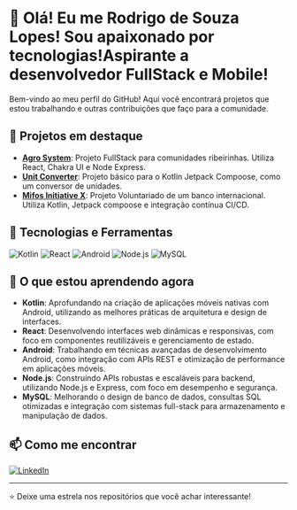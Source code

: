 # 👋 Olá! Eu me Rodrigo de Souza Lopes! Sou apaixonado por tecnologias!Aspirante a desenvolvedor FullStack e Mobile!

Bem-vindo ao meu perfil do GitHub! Aqui você encontrará projetos que estou trabalhando e outras contribuições que faço para a comunidade.

## 🔭 Projetos em destaque

- **[Agro System](https://github.com/rodrigosouzalopes94/agrosystem-development)**: Projeto FullStack para comunidades ribeirinhas. Utiliza React, Chakra UI e Node Express.
- **[Unit Converter](https://github.com/rodrigosouzalopes94/UnitConverter)**: Projeto básico para o Kotlin Jetpack Compoose, como um conversor de unidades. 
- **[Mifos Initiative X](https://github.com/openMF/mifos-mobile)**: Projeto Voluntariado de um banco internacional. Utiliza Kotlin, Jetpack compoose e integração contínua CI/CD.

## 🚀 Tecnologias e Ferramentas

![Kotlin](https://img.shields.io/badge/-Kotlin-7F52FF?style=flat-square&logo=kotlin&logoColor=white)
![React](https://img.shields.io/badge/-React-61DAFB?style=flat-square&logo=react&logoColor=black)
![Android](https://img.shields.io/badge/-Android-3DDC84?style=flat-square&logo=android&logoColor=white)
![Node.js](https://img.shields.io/badge/-Node.js-339933?style=flat-square&logo=node.js&logoColor=white)
![MySQL](https://img.shields.io/badge/-MySQL-4479A1?style=flat-square&logo=mysql&logoColor=white)

## 🌱 O que estou aprendendo agora

- **Kotlin**: Aprofundando na criação de aplicações móveis nativas com Android, utilizando as melhores práticas de arquitetura e design de interfaces.
- **React**: Desenvolvendo interfaces web dinâmicas e responsivas, com foco em componentes reutilizáveis e gerenciamento de estado.
- **Android**: Trabalhando em técnicas avançadas de desenvolvimento Android, como integração com APIs REST e otimização de performance em aplicações móveis.
- **Node.js**: Construindo APIs robustas e escaláveis para backend, utilizando Node.js e Express, com foco em desempenho e segurança.
- **MySQL**: Melhorando o design de banco de dados, consultas SQL otimizadas e integração com sistemas full-stack para armazenamento e manipulação de dados.

## 📫 Como me encontrar

[![LinkedIn](https://img.shields.io/badge/-LinkedIn-blue?style=flat-square&logo=Linkedin&logoColor=white)](https://www.linkedin.com/in/rodrigo-lopes-b312571b6/)


---

⭐️ Deixe uma estrela nos repositórios que você achar interessante!

